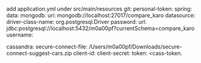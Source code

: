 add application.yml under src/main/resources
git:
  personal-token: 
spring:
  data:
    mongodb:
      uri: mongodb://localhost:27017/compare_karo
  datasource:
    driver-class-name: org.postgresql.Driver
    password: <db-password>
    url: jdbc:postgresql://localhost:5432/m0a00pf?currentSchema=compare_karo
    username: <db-username>

cassandra:
  secure-connect-file: /Users/m0a00pf/Downloads/secure-connect-suggest-cars.zip
  client-id: <cass-client-id>
  client-secret: <cass-client-secret>
  token: <cass-token.
